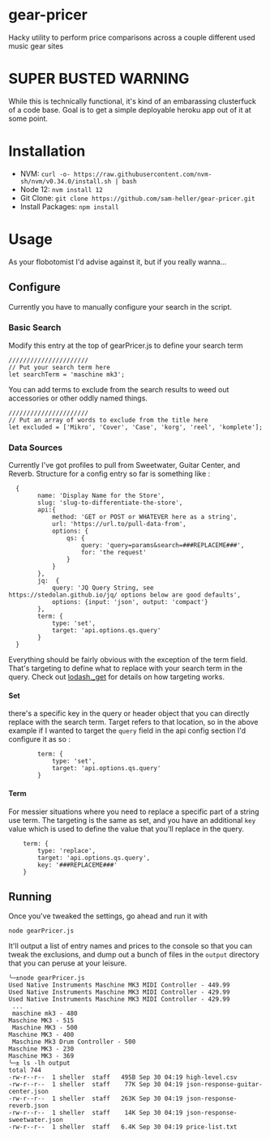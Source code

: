 # gear-pricer
Hacky utility to perform price comparisons across a couple different used music gear sites

# SUPER BUSTED WARNING
While this is technically functional, it's kind of an embarassing clusterfuck of a code base. Goal is to get a simple deployable heroku app out of it at some point.

# Installation
- NVM: `curl -o- https://raw.githubusercontent.com/nvm-sh/nvm/v0.34.0/install.sh | bash`
- Node 12: `nvm install 12`
- Git Clone: `git clone https://github.com/sam-heller/gear-pricer.git`
- Install Packages: `npm install`

# Usage
As your flobotomist I'd advise against it, but if you really wanna...

## Configure
Currently you have to manually configure your search in the script.
### Basic Search
Modify this entry at the top of gearPricer.js to define your search term

```
//////////////////////
// Put your search term here
let searchTerm = 'maschine mk3';
```

You can add terms to exclude from the search results to weed out accessories or other oddly named things.
```
//////////////////////
// Put an array of words to exclude from the title here
let excluded = ['Mikro', 'Cover', 'Case', 'korg', 'reel', 'komplete'];
```

### Data Sources
Currently I've got profiles to pull from Sweetwater, Guitar Center, and Reverb. Structure for a config entry so far is something like :

```
  {
        name: 'Display Name for the Store',
        slug: 'slug-to-differentiate-the-store',
        api:{
            method: 'GET or POST or WHATEVER here as a string',
            url: 'https://url.to/pull-data-from',
            options: {
                qs: {
                    query: 'query=params&search=###REPLACEME###', 
                    for: 'the request'
                }
            }
        },
        jq:  {
            query: 'JQ Query String, see https://stedolan.github.io/jq/ options below are good defaults',
            options: {input: 'json', output: 'compact'}
        },
        term: {
            type: 'set',
            target: 'api.options.qs.query'
        }
  }      
```

Everything should be fairly obvious with the exception of the term field. That's targeting to define what to replace with your search term in the query. Check out [lodash._get](https://lodash.com/docs#get) for details on how targeting works.


#### Set
there's a specific key in the query or header object that you can directly replace with the search term. Target refers to that location, so in the above example if I wanted to target the `query` field in the api config section I'd configure it as so :

```
        term: {
            type: 'set',
            target: 'api.options.qs.query'
        }
```

#### Term
For messier situations where you need to replace a specific part of a string use term. The targeting is the same as set, and you have an additional `key` value which is used to define the value that you'll replace in the query.
```
    term: {
        type: 'replace',
        target: 'api.options.qs.query',
        key: '###REPLACEME###'
    }
```

## Running

Once you've tweaked the settings, go ahead and run it with

`node gearPricer.js`

It'll output a list of entry names and prices to the console so that you can tweak the exclusions, and dump out a bunch of files in the `output` directory that you can peruse at your leisure. 


```
╰─±node gearPricer.js
Used Native Instruments Maschine MK3 MIDI Controller - 449.99
Used Native Instruments Maschine MK3 MIDI Controller - 429.99
Used Native Instruments Maschine MK3 MIDI Controller - 429.99
 ...
 maschine mk3 - 480
Maschine MK3 - 515
 Maschine MK3 - 500
Maschine MK3 - 400
 Maschine Mk3 Drum Controller - 500
Maschine MK3 - 230
Maschine MK3 - 369
╰─± ls -lh output 
total 744
-rw-r--r--  1 sheller  staff   495B Sep 30 04:19 high-level.csv
-rw-r--r--  1 sheller  staff    77K Sep 30 04:19 json-response-guitar-center.json
-rw-r--r--  1 sheller  staff   263K Sep 30 04:19 json-response-reverb.json
-rw-r--r--  1 sheller  staff    14K Sep 30 04:19 json-response-sweetwater.json
-rw-r--r--  1 sheller  staff   6.4K Sep 30 04:19 price-list.txt

```
